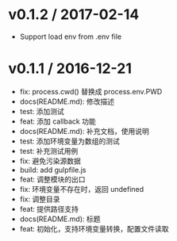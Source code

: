 v0.1.2 / 2017-02-14
===================

  * Support load env from .env file

v0.1.1 / 2016-12-21
===================

  * fix: process.cwd() 替换成 process.env.PWD
  * docs(README.md): 修改描述
  * test: 添加测试
  * feat: 添加 callback 功能
  * docs(README.md): 补充文档，使用说明
  * test: 添加环境变量为数组的测试
  * test: 补充测试用例
  * fix: 避免污染源数据
  * build: add gulpfile.js
  * feat: 调整模块的出口
  * fix: 环境变量不存在时，返回 undefined
  * fix: 调整目录
  * feat: 提供路径支持
  * docs(README.md): 标题
  * feat: 初始化，支持环境变量转换，配置文件读取
